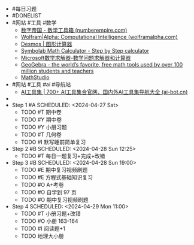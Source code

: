 - #每日习题
- #DONELIST
- #网站 #工具 #数学
	- [数字帝国 - 数学工具箱 (numberempire.com)](https://zh.numberempire.com/)
	- [Wolfram|Alpha: Computational Intelligence (wolframalpha.com)](https://www.wolframalpha.com/)
	- [Desmos | 图形计算器](https://www.desmos.com/calculator?lang=zh-CN)
	- [Symbolab Math Calculator - Step by Step calculator](https://www.symbolab.com/)
	- [Microsoft数学求解器-数学问题求解器和计算器](https://math.microsoft.com/zh)
	- [GeoGebra - the world’s favorite, free math tools used by over 100 million students and teachers](https://www.geogebra.org/)
	- [MathStudio](http://mathstud.io/)
- #网站 #工具 #ai #导航站
	- [AI工具集 | 700+ AI工具集合官网，国内外AI工具集导航大全 (ai-bot.cn)](https://ai-bot.cn/)
-
- Step 1 #A
  SCHEDULED: <2024-04-27 Sat>
	- TODO #T 期中卷
	- TODO #Y 期中卷
	- TODO #Y 小册习题
	- TODO #T 几何卷
	- TODO #I 默写睡前简单复习
- Step 2 #B
  SCHEDULED: <2024-04-28 Sun 12:25>
	- TODO #T 每日一题复习+完成+改错
- Step 3 #B
  SCHEDULED: <2024-04-28 Sun 19:00>
	- TODO #E 期中复习视频刷题
	- TODO #E 方程式基础知识复习
	- TODO #O A+考卷
	- TODO #O 自学到 97 页
	- TODO #O 期中复习视频刷题
- Step 4
  SCHEDULED: <2024-04-29 Mon 11:00>
	- TODO #T 小册习题+改错
	- TODO #O 小册 163-164
	- TODO #I 阅读题+1
	- TODO 地理大小册